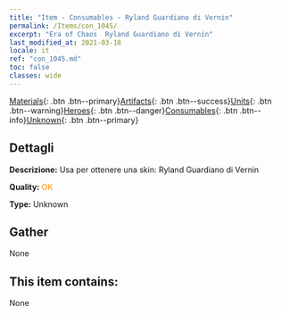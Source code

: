 ```yaml
---
title: "Item - Consumables - Ryland Guardiano di Vernin"
permalink: /Items/con_1045/
excerpt: "Era of Chaos  Ryland Guardiano di Vernin"
last_modified_at: 2021-03-18
locale: it
ref: "con_1045.md"
toc: false
classes: wide
---
```

 [Materials](/it/Items/){: .btn .btn--primary}[Artifacts](/it/Items/Artifacts/){: .btn .btn--success}[Units](/it/Items/Units/){: .btn .btn--warning}[Heroes](/it/Items/Heroes/){: .btn .btn--danger}[Consumables](/it/Items/Consumables/){: .btn .btn--info}[Unknown](/it/Items/Unknown/){: .btn .btn--primary}

## Dettagli
 **Descrizione:** Usa per ottenere una skin: Ryland Guardiano di Vernin

 **Quality:** <span style="color: #FF8C00">OK</span>

 **Type:** Unknown

## Gather

  None

## This item contains:

  None

